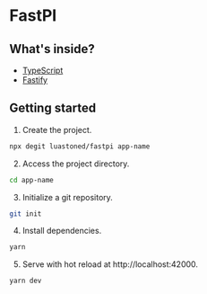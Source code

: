 # FastPI

## What's inside?

- [TypeScript](https://www.typescriptlang.org/)
- [Fastify](https://fastify.dev/)

## Getting started

1. Create the project.

  ```bash
  npx degit luastoned/fastpi app-name
  ```

2. Access the project directory.

  ```bash
  cd app-name
  ```

3. Initialize a git repository.

  ```bash
  git init
  ```

4. Install dependencies.

  ```bash
  yarn
  ```

5. Serve with hot reload at http://localhost:42000.
  ```bash
  yarn dev
  ```
